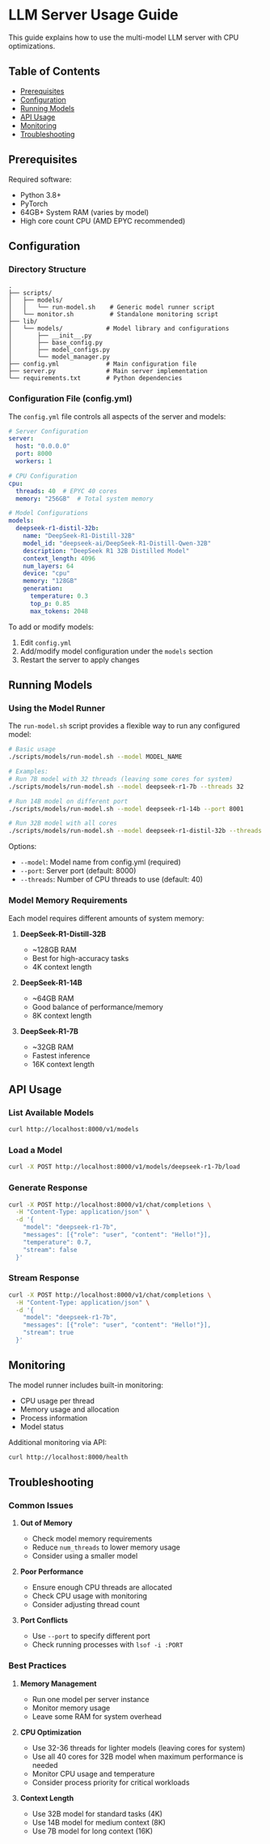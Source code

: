 # LLM Server Usage Guide

This guide explains how to use the multi-model LLM server with CPU optimizations.

## Table of Contents
- [Prerequisites](#prerequisites)
- [Configuration](#configuration)
- [Running Models](#running-models)
- [API Usage](#api-usage)
- [Monitoring](#monitoring)
- [Troubleshooting](#troubleshooting)

## Prerequisites

Required software:
- Python 3.8+
- PyTorch
- 64GB+ System RAM (varies by model)
- High core count CPU (AMD EPYC recommended)

## Configuration

### Directory Structure

```
.
├── scripts/
│   ├── models/
│   │   └── run-model.sh    # Generic model runner script
│   └── monitor.sh          # Standalone monitoring script
├── lib/
│   └── models/            # Model library and configurations
│       ├── __init__.py
│       ├── base_config.py
│       ├── model_configs.py
│       └── model_manager.py
├── config.yml             # Main configuration file
├── server.py              # Main server implementation
└── requirements.txt       # Python dependencies
```

### Configuration File (config.yml)

The `config.yml` file controls all aspects of the server and models:

```yaml
# Server Configuration
server:
  host: "0.0.0.0"
  port: 8000
  workers: 1

# CPU Configuration
cpu:
  threads: 40  # EPYC 40 cores
  memory: "256GB"  # Total system memory

# Model Configurations
models:
  deepseek-r1-distil-32b:
    name: "DeepSeek-R1-Distill-32B"
    model_id: "deepseek-ai/DeepSeek-R1-Distill-Qwen-32B"
    description: "DeepSeek R1 32B Distilled Model"
    context_length: 4096
    num_layers: 64
    device: "cpu"
    memory: "128GB"
    generation:
      temperature: 0.3
      top_p: 0.85
      max_tokens: 2048
```

To add or modify models:
1. Edit `config.yml`
2. Add/modify model configuration under the `models` section
3. Restart the server to apply changes

## Running Models

### Using the Model Runner

The `run-model.sh` script provides a flexible way to run any configured model:

```bash
# Basic usage
./scripts/models/run-model.sh --model MODEL_NAME

# Examples:
# Run 7B model with 32 threads (leaving some cores for system)
./scripts/models/run-model.sh --model deepseek-r1-7b --threads 32

# Run 14B model on different port
./scripts/models/run-model.sh --model deepseek-r1-14b --port 8001

# Run 32B model with all cores
./scripts/models/run-model.sh --model deepseek-r1-distil-32b --threads 40
```

Options:
- `--model`: Model name from config.yml (required)
- `--port`: Server port (default: 8000)
- `--threads`: Number of CPU threads to use (default: 40)

### Model Memory Requirements

Each model requires different amounts of system memory:

1. **DeepSeek-R1-Distill-32B**
   - ~128GB RAM
   - Best for high-accuracy tasks
   - 4K context length

2. **DeepSeek-R1-14B**
   - ~64GB RAM
   - Good balance of performance/memory
   - 8K context length

3. **DeepSeek-R1-7B**
   - ~32GB RAM
   - Fastest inference
   - 16K context length

## API Usage

### List Available Models
```bash
curl http://localhost:8000/v1/models
```

### Load a Model
```bash
curl -X POST http://localhost:8000/v1/models/deepseek-r1-7b/load
```

### Generate Response
```bash
curl -X POST http://localhost:8000/v1/chat/completions \
  -H "Content-Type: application/json" \
  -d '{
    "model": "deepseek-r1-7b",
    "messages": [{"role": "user", "content": "Hello!"}],
    "temperature": 0.7,
    "stream": false
  }'
```

### Stream Response
```bash
curl -X POST http://localhost:8000/v1/chat/completions \
  -H "Content-Type: application/json" \
  -d '{
    "model": "deepseek-r1-7b",
    "messages": [{"role": "user", "content": "Hello!"}],
    "stream": true
  }'
```

## Monitoring

The model runner includes built-in monitoring:
- CPU usage per thread
- Memory usage and allocation
- Process information
- Model status

Additional monitoring via API:
```bash
curl http://localhost:8000/health
```

## Troubleshooting

### Common Issues

1. **Out of Memory**
   - Check model memory requirements
   - Reduce `num_threads` to lower memory usage
   - Consider using a smaller model

2. **Poor Performance**
   - Ensure enough CPU threads are allocated
   - Check CPU usage with monitoring
   - Consider adjusting thread count

3. **Port Conflicts**
   - Use `--port` to specify different port
   - Check running processes with `lsof -i :PORT`

### Best Practices

1. **Memory Management**
   - Run one model per server instance
   - Monitor memory usage
   - Leave some RAM for system overhead

2. **CPU Optimization**
   - Use 32-36 threads for lighter models (leaving cores for system)
   - Use all 40 cores for 32B model when maximum performance is needed
   - Monitor CPU usage and temperature
   - Consider process priority for critical workloads

3. **Context Length**
   - Use 32B model for standard tasks (4K)
   - Use 14B model for medium context (8K)
   - Use 7B model for long context (16K) 
